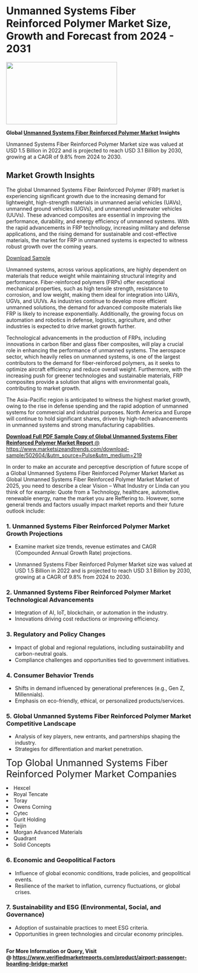 <H1>Unmanned Systems Fiber Reinforced Polymer Market Size, Growth and Forecast from 2024 - 2031</H1><img class="aligncenter size-medium wp-image-584254" src="https://thirdeyenews.in/wp-content/uploads/2024/09/Global-Market-Research-300x168.jpeg" alt="" width="300" height="168" /><p><strong>Global&nbsp;<a href="https://www.marketsizeandtrends.com/download-sample/502604/&amp;utm_source=Pulse&amp;utm_medium=219">Unmanned Systems Fiber Reinforced Polymer Market</a> Insights</strong></p><p>Unmanned Systems Fiber Reinforced Polymer Market size was valued at USD 1.5 Billion in 2022 and is projected to reach USD 3.1 Billion by 2030, growing at a CAGR of 9.8% from 2024 to 2030.</p><p><h2>Market Growth Insights</h2> <p>The global Unmanned Systems Fiber Reinforced Polymer (FRP) market is experiencing significant growth due to the increasing demand for lightweight, high-strength materials in unmanned aerial vehicles (UAVs), unmanned ground vehicles (UGVs), and unmanned underwater vehicles (UUVs). These advanced composites are essential in improving the performance, durability, and energy efficiency of unmanned systems. With the rapid advancements in FRP technology, increasing military and defense applications, and the rising demand for sustainable and cost-effective materials, the market for FRP in unmanned systems is expected to witness robust growth over the coming years.</p> <p><a href="#">Download Sample</a></p> <p>Unmanned systems, across various applications, are highly dependent on materials that reduce weight while maintaining structural integrity and performance. Fiber-reinforced polymers (FRPs) offer exceptional mechanical properties, such as high tensile strength, resistance to corrosion, and low weight, making them ideal for integration into UAVs, UGVs, and UUVs. As industries continue to develop more efficient unmanned solutions, the demand for advanced composite materials like FRP is likely to increase exponentially. Additionally, the growing focus on automation and robotics in defense, logistics, agriculture, and other industries is expected to drive market growth further.</p> <p>Technological advancements in the production of FRPs, including innovations in carbon fiber and glass fiber composites, will play a crucial role in enhancing the performance of unmanned systems. The aerospace sector, which heavily relies on unmanned systems, is one of the largest contributors to the demand for fiber-reinforced polymers, as it seeks to optimize aircraft efficiency and reduce overall weight. Furthermore, with the increasing push for greener technologies and sustainable materials, FRP composites provide a solution that aligns with environmental goals, contributing to market growth.</p> <p>The Asia-Pacific region is anticipated to witness the highest market growth, owing to the rise in defense spending and the rapid adoption of unmanned systems for commercial and industrial purposes. North America and Europe will continue to hold significant shares, driven by high-tech advancements in unmanned systems and strong manufacturing capabilities.</p> <p><a href="#"></p><p><span class=""><strong>Download Full PDF Sample Copy of Global Unmanned Systems Fiber Reinforced Polymer Market Report</strong> @ <a href="https://www.marketsizeandtrends.com/download-sample/502604/&amp;utm_source=Pulse&amp;utm_medium=219" target="_blank">https://www.marketsizeandtrends.com/download-sample/502604/&amp;utm_source=Pulse&amp;utm_medium=219</a></span></p><p>In order to make an accurate and perceptive description of future scope of a Global&nbsp;Unmanned Systems Fiber Reinforced Polymer Market Market as Global&nbsp;Unmanned Systems Fiber Reinforced Polymer Market Market of 2025, you need to describe a clear Vision &ndash; What Industry or Linda can you think of for example: Quote from a Technology, healthcare, automotive, renewable energy, name the market you are Reffering to. However, some general trends and factors usually impact market reports and their future outlook include:</p><h3>1.&nbsp;<strong>Unmanned Systems Fiber Reinforced Polymer Market Growth Projections</strong></h3><ul><li>Examine market size trends, revenue estimates and CAGR (Compounded Annual Growth Rate) projections.</li><li><p>Unmanned Systems Fiber Reinforced Polymer Market size was valued at USD 1.5 Billion in 2022 and is projected to reach USD 3.1 Billion by 2030, growing at a CAGR of 9.8% from 2024 to 2030.</p></li></ul><h3>2.&nbsp;<strong>Unmanned Systems Fiber Reinforced Polymer Market Technological Advancements</strong></h3><ul><li>Integration of AI, IoT, blockchain, or automation in the industry.</li><li>Innovations driving cost reductions or improving efficiency.</li></ul><h3>3.&nbsp;<strong>Regulatory and Policy Changes</strong></h3><ul><li>Impact of global and regional regulations, including sustainability and carbon-neutral goals.</li><li>Compliance challenges and opportunities tied to government initiatives.</li></ul><h3>4.&nbsp;<strong>Consumer Behavior Trends</strong></h3><ul><li>Shifts in demand influenced by generational preferences (e.g., Gen Z, Millennials).</li><li>Emphasis on eco-friendly, ethical, or personalized products/services.</li></ul><h3>5.&nbsp;<strong>Global Unmanned Systems Fiber Reinforced Polymer Market Competitive Landscape</strong></h3><ul><li>Analysis of key players, new entrants, and partnerships shaping the industry.</li><li>Strategies for differentiation and market penetration.</li></ul><p data-pm-slice="1 1 []"><span style="color: inherit; font-family: inherit; font-size: 25px;">Top Global Unmanned Systems Fiber Reinforced Polymer Market Companies</span></p><div class="" data-test-id=""><p><li>Hexcel</li><li> Royal Tencate</li><li> Toray</li><li> Owens Corning</li><li> Cytec</li><li> Gurit Holding</li><li> Teijin</li><li> Morgan Advanced Materials</li><li> Quadrant</li><li> Solid Concepts</li></p></div><h3>6.&nbsp;<strong>Economic and Geopolitical Factors</strong></h3><ul><li>Influence of global economic conditions, trade policies, and geopolitical events.</li><li>Resilience of the market to inflation, currency fluctuations, or global crises.</li></ul><h3>7.&nbsp;<strong>Sustainability and ESG (Environmental, Social, and Governance)</strong></h3><ul><li>Adoption of sustainable practices to meet ESG criteria.</li><li>Opportunities in green technologies and circular economy principles.</li></ul><h2><strong style="font-size: 14px;">For More Information or Query, Visit @&nbsp;</strong><a style="background-color: #ffffff; font-size: 14px;" href="https://www.marketsizeandtrends.com/report/unmanned-systems-fiber-reinforced-polymer-market/" target="_blank">https://www.verifiedmarketreports.com/product/airport-passenger-boarding-bridge-market</a></h2>
